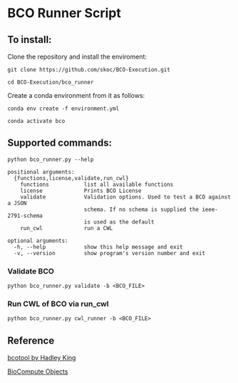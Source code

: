 # BCO Runner Script

## To install:

Clone the repository and install the enviroment:

`git clone https://github.com/skoc/BCO-Execution.git`

`cd BCO-Execution/bco_runner`

Create a conda environment from it as follows:

`conda env create -f environment.yml`

`conda activate bco`

## Supported commands:

```
python bco_runner.py --help

positional arguments:
  {functions,license,validate,run_cwl}
    functions           list all available functions
    license             Prints BCO License
    validate            Validation options. Used to test a BCO against a JSON
                        schema. If no schema is supplied the ieee-2791-schema
                        is used as the default
    run_cwl             run a CWL

optional arguments:
  -h, --help            show this help message and exit
  -v, --version         show program's version number and exit

```

### Validate BCO
```
python bco_runner.py validate -b <BCO_FILE>
``` 

### Run CWL of BCO via run_cwl
```
python bco_runner.py cwl_runner -b <BCO_FILE>

```

## Reference

[bcotool by Hadley King](https://github.com/HadleyKing/bcotool)

[BioCompute Objects](https://biocomputeobject.org/)